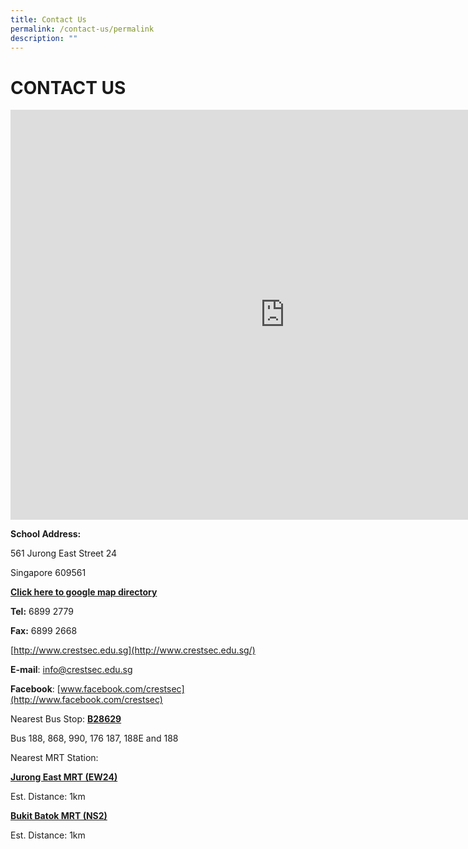 ```yaml
---
title: Contact Us
permalink: /contact-us/permalink
description: ""
---
```

CONTACT US
==========

<iframe tabindex="0" aria-hidden="false" allowfullscreen="" style="border: 0px; width: 877px; height: 656px;" frameborder="0" height="450" width="600" src="https://www.google.com/maps/embed?pb=!1m14!1m8!1m3!1d4009.512998813894!2d103.74118165421513!3d1.342440559703387!3m2!1i1024!2i768!4f13.1!3m3!1m2!1s0x0%3A0x5104dbd93122047f!2sCrest%20Secondary%20School!5e0!3m2!1sen!2ssg!4v1604017021273!5m2!1sen!2ssg"></iframe>


**School Address:**

561 Jurong East Street 24

Singapore 609561

[**Click here to google map directory**](https://www.google.com.sg/maps/place/Crest+Secondary+School/@1.3436637,103.7428639,15z/data=!4m5!3m4!1s0x0:0x5104dbd93122047f!8m2!3d1.3436637!4d103.7428639)

**Tel:**&nbsp;6899 2779

**Fax:**&nbsp;6899 2668

  

[http://www.crestsec.edu.sg](http://www.crestsec.edu.sg/)

**E-mail**:&nbsp;[info@crestsec.edu.sg](mailto:info@crestsec.edu.sg)

**Facebook**:&nbsp;[www.facebook.com/crestsec](http://www.facebook.com/crestsec)

  

Nearest Bus Stop:&nbsp;**[B28629](https://www.google.com.sg/maps/place/Blk+266/@1.3421421,103.7413959,17z/data=!4m21!1m15!4m14!1m6!1m2!1s0x31da1016c4d033ed:0xeaa1370fbdd9f418!2sBlk+266!2m2!1d103.74425!2d1.3419533!1m6!1m2!1s0x31da101709c924b3:0x5104dbd93122047f!2sCrest+Secondary+School!2m2!1d103.7428639!2d1.3436637!3m4!1s0x31da1016c4d033ed:0xeaa1370fbdd9f418!8m2!3d1.3419534!4d103.7442499)**

Bus 188, 868, 990, 176 187, 188E and 188

  

Nearest MRT Station:

[**Jurong East MRT (EW24)**](https://www.google.com.sg/maps/dir/Jurong+East+MRT+Jurong+Gateway+Road/Crest+Secondary+School/@1.3377245,103.7395109,16z/data=!3m1!4b1!4m13!4m12!1m5!1m1!1s0x31da100f0aa99d2f:0xd25fb73738ac2582!2m2!1d103.7422884!2d1.3331336!1m5!1m1!1s0x31da101709c924b3:0x5104dbd93122047f!2m2!1d103.7428639!2d1.3436637)

Est. Distance: 1km  

  

[**Bukit Batok MRT (NS2)**](https://www.google.com.sg/maps/dir/Bukit+Batok/Crest+Secondary+School/@1.3451273,103.7407868,16z/data=!3m1!4b1!4m13!4m12!1m5!1m1!1s0x31da103f1cc57ecb:0x964fd956df3bbb42!2m2!1d103.749428!2d1.348796!1m5!1m1!1s0x31da101709c924b3:0x5104dbd93122047f!2m2!1d103.7428639!2d1.3436637)

Est. Distance: 1km